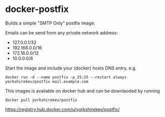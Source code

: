 docker-postfix
==============

Builds a simple "SMTP Only" postfix image.

Emails can be send from any private network address:

 - 127.0.0.1/32
 - 192.168.0.0/16
 - 172.16.0.0/12
 - 10.0.0.0/8
 
Start the image and include your (docker) hosts DNS entry. e.g.

`docker run -d --name postfix -p 25:25 --restart always yorkshirekev/postfix mail.example.com`

This images is available on docker hub and can be downlaoded by running

`docker pull yorkshirekev/postfix`

https://registry.hub.docker.com/u/yorkshirekev/postfix/
